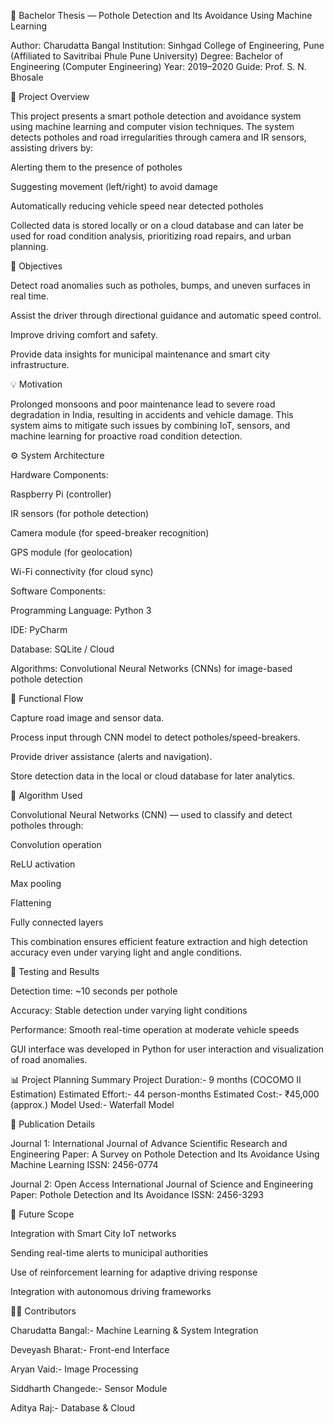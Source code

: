 🧠 Bachelor Thesis — Pothole Detection and Its Avoidance Using Machine Learning

Author: Charudatta Bangal
Institution: Sinhgad College of Engineering, Pune (Affiliated to Savitribai Phule Pune University)
Degree: Bachelor of Engineering (Computer Engineering)
Year: 2019–2020
Guide: Prof. S. N. Bhosale

📘 Project Overview

This project presents a smart pothole detection and avoidance system using machine learning and computer vision techniques.
The system detects potholes and road irregularities through camera and IR sensors, assisting drivers by:

Alerting them to the presence of potholes

Suggesting movement (left/right) to avoid damage

Automatically reducing vehicle speed near detected potholes

Collected data is stored locally or on a cloud database and can later be used for road condition analysis, prioritizing road repairs, and urban planning.

🎯 Objectives

Detect road anomalies such as potholes, bumps, and uneven surfaces in real time.

Assist the driver through directional guidance and automatic speed control.

Improve driving comfort and safety.

Provide data insights for municipal maintenance and smart city infrastructure.

💡 Motivation

Prolonged monsoons and poor maintenance lead to severe road degradation in India, resulting in accidents and vehicle damage.
This system aims to mitigate such issues by combining IoT, sensors, and machine learning for proactive road condition detection.

⚙️ System Architecture

Hardware Components:

Raspberry Pi (controller)

IR sensors (for pothole detection)

Camera module (for speed-breaker recognition)

GPS module (for geolocation)

Wi-Fi connectivity (for cloud sync)

Software Components:

Programming Language: Python 3

IDE: PyCharm

Database: SQLite / Cloud

Algorithms: Convolutional Neural Networks (CNNs) for image-based pothole detection

🧩 Functional Flow

Capture road image and sensor data.

Process input through CNN model to detect potholes/speed-breakers.

Provide driver assistance (alerts and navigation).

Store detection data in the local or cloud database for later analytics.

🧠 Algorithm Used

Convolutional Neural Networks (CNN) — used to classify and detect potholes through:

Convolution operation

ReLU activation

Max pooling

Flattening

Fully connected layers

This combination ensures efficient feature extraction and high detection accuracy even under varying light and angle conditions.

🧪 Testing and Results

Detection time: ~10 seconds per pothole

Accuracy: Stable detection under varying light conditions

Performance: Smooth real-time operation at moderate vehicle speeds

GUI interface was developed in Python for user interaction and visualization of road anomalies.

📊 Project Planning Summary
Project Duration:-	9 months (COCOMO II Estimation)
Estimated Effort:-	44 person-months
Estimated Cost:-	  ₹45,000 (approx.)
Model Used:-	      Waterfall Model

🧩 Publication Details

Journal 1:
International Journal of Advance Scientific Research and Engineering
Paper: A Survey on Pothole Detection and Its Avoidance Using Machine Learning
ISSN: 2456-0774

Journal 2:
Open Access International Journal of Science and Engineering
Paper: Pothole Detection and Its Avoidance
ISSN: 2456-3293

🔮 Future Scope

Integration with Smart City IoT networks

Sending real-time alerts to municipal authorities

Use of reinforcement learning for adaptive driving response

Integration with autonomous driving frameworks

👩‍💻 Contributors

Charudatta Bangal:-	 Machine Learning & System Integration

Deveyash Bharat:-	   Front-end Interface

Aryan Vaid:-	       Image Processing

Siddharth Changede:- Sensor Module

Aditya Raj:-	       Database & Cloud
